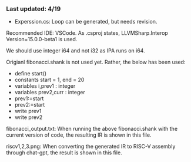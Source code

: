 ### Last updated: 4/19

- Experssion.cs: Loop can be generated, but needs revision.

Recommended IDE: VSCode. As .csproj states, LLVMSharp.Interop Version=15.0.0-beta1 is used.

We should use integer i64 and not i32 as IPA runs on i64.

Origianl fibonacci.shank is not used yet. Rather, the below has been used: 

- define start()
- constants start = 1, end = 20
- variables i,prev1 : integer
- variables prev2,curr : integer
-	 prev1:=start
-	 prev2:=start
-	 write prev1
-	 write prev2

fibonacci_output.txt: When running the above fibonacci.shank with the current version of code, the resulting IR is shown in this file.

riscv1,2,3.png: When converting the generated IR to RISC-V assembly through chat-gpt, the result is shown in this file.

